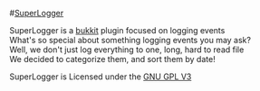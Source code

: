 #[SuperLogger](https://dev.bukkit.org/)

SuperLogger is a [bukkit](http://bukkit.org/) plugin focused on logging events  
What's so special about something logging events you may ask?  
Well, we don't just log everything to one, long, hard to read file  
We decided to categorize them, and sort them by date!  

SuperLogger is Licensed under the [GNU GPL V3](http://www.gnu.org/licenses/gpl.txt)